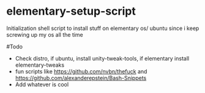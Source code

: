 # elementary-setup-script

Initialization shell script to install stuff on elementary os/ ubuntu since i keep screwing up my os all the time


#Todo
- Check distro, if ubuntu, install unity-tweak-tools, if elementary install elementary-tweaks
- fun scripts like https://github.com/nvbn/thefuck and https://github.com/alexanderepstein/Bash-Snippets
- Add whatever is cool